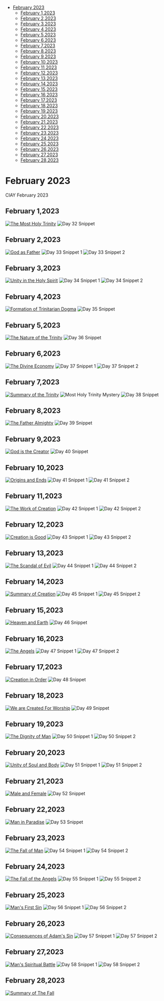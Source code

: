 <!-- toc -->

- [February 2023](#february-2023)
  * [February 1,2023](#february-12023)
  * [February 2,2023](#february-22023)
  * [February 3,2023](#february-32023)
  * [February 4,2023](#february-42023)
  * [February 5,2023](#february-52023)
  * [February 6,2023](#february-62023)
  * [February 7,2023](#february-72023)
  * [February 8,2023](#february-82023)
  * [February 9,2023](#february-92023)
  * [February 10,2023](#february-102023)
  * [February 11,2023](#february-112023)
  * [February 12,2023](#february-122023)
  * [February 13,2023](#february-132023)
  * [February 14,2023](#february-142023)
  * [February 15,2023](#february-152023)
  * [February 16,2023](#february-162023)
  * [February 17,2023](#february-172023)
  * [February 18,2023](#february-182023)
  * [February 19,2023](#february-192023)
  * [February 20,2023](#february-202023)
  * [February 21,2023](#february-212023)
  * [February 22,2023](#february-222023)
  * [February 23,2023](#february-232023)
  * [February 24,2023](#february-242023)
  * [February 25,2023](#february-252023)
  * [February 26,2023](#february-262023)
  * [February 27,2023](#february-272023)
  * [February 28,2023](#february-282023)

<!-- tocstop -->

# February 2023 #
CIAY February 2023

## February 1,2023 ##

[![The Most Holy Trinity](https://raw.githubusercontent.com/fernal73/CIAY/main/February/jpgs/Day032.jpg)](https://youtu.be/dd0QXMRz0yE "The Most Holy Trinity")
![Day 32 Snippet ](https://raw.githubusercontent.com/fernal73/CIAY/main/February/jpgs/Day32Snippet.jpg)

## February 2,2023 ##

[![God as Father](https://raw.githubusercontent.com/fernal73/CIAY/main/February/jpgs/Day033.jpg)](https://youtu.be/OTszf9eOiHY "God as Father")
![Day 33 Snippet 1](https://raw.githubusercontent.com/fernal73/CIAY/main/February/jpgs/Day33Snippet1.jpg)
![Day 33 Snippet 2](https://raw.githubusercontent.com/fernal73/CIAY/main/February/jpgs/Day33Snippet2.jpg)

## February 3,2023 ##

[![Unity in the Holy Spirit](https://raw.githubusercontent.com/fernal73/CIAY/main/February/jpgs/Day034.jpg)](https://youtu.be/JpWe10yGaLs "Unity in the Holy Spirit")
![Day 34 Snippet 1](https://raw.githubusercontent.com/fernal73/CIAY/main/February/jpgs/Day34Snippet1.jpg)
![Day 34 Snippet 2](https://raw.githubusercontent.com/fernal73/CIAY/main/February/jpgs/Day34Snippet2.jpg)

## February 4,2023 ##

[![Formation of Trinitarian Dogma](https://raw.githubusercontent.com/fernal73/CIAY/main/February/jpgs/Day035.jpg)](https://youtu.be/xFB_76gATvc "Formation of Trinitarian Dogma")
![Day 35 Snippet ](https://raw.githubusercontent.com/fernal73/CIAY/main/February/jpgs/Day35Snippet.jpg)

## February 5,2023 ##

[![The Nature of the Trinity](https://raw.githubusercontent.com/fernal73/CIAY/main/February/jpgs/Day036.jpg)](https://youtu.be/BPR1mWKLkig "The Nature of the Trinity")
![Day 36 Snippet ](https://raw.githubusercontent.com/fernal73/CIAY/main/February/jpgs/Day36Snippet.jpg)

## February 6,2023 ##

[![The Divine Economy](https://raw.githubusercontent.com/fernal73/CIAY/main/February/jpgs/Day037.jpg)](https://youtu.be/jxJnG2dekSc "The Divine Economy")
![Day 37 Snippet 1](https://raw.githubusercontent.com/fernal73/CIAY/main/February/jpgs/Day37Snippet1.jpg)
![Day 37 Snippet 2](https://raw.githubusercontent.com/fernal73/CIAY/main/February/jpgs/Day37Snippet2.jpg)

## February 7,2023 ##

[![Summary of the Trinity](https://raw.githubusercontent.com/fernal73/CIAY/main/February/jpgs/Day038.jpg)](https://youtu.be/U6etZyhOZZc "Summary of the Trinity")
![Most Holy Trinity Mystery](https://github.com/fernal73/CIAY/blob/main/February/jpgs/HolyTrinityMystery.jpg?raw=true)
![Day 38 Snippet ](https://raw.githubusercontent.com/fernal73/CIAY/main/February/jpgs/Day38Snippet.jpg)

## February 8,2023 ##

[![The Father Almighty](https://raw.githubusercontent.com/fernal73/CIAY/main/February/jpgs/Day039.jpg)](https://youtu.be/n6MMrpNdEd4 "The Father Almighty")
![Day 39 Snippet ](https://raw.githubusercontent.com/fernal73/CIAY/main/February/jpgs/Day39Snippet.jpg)

## February 9,2023 ##

[![God is the Creator](https://raw.githubusercontent.com/fernal73/CIAY/main/February/jpgs/Day040.jpg)](https://youtu.be/yC98tBMZNT0 "God is the Creator")
![Day 40 Snippet ](https://raw.githubusercontent.com/fernal73/CIAY/main/February/jpgs/Day40Snippet.jpg)

## February 10,2023 ##

[![Origins and Ends](https://raw.githubusercontent.com/fernal73/CIAY/main/February/jpgs/Day041.jpg)](https://youtu.be/JSnQzyy5I1g "Origins and Ends")
![Day 41 Snippet 1](https://raw.githubusercontent.com/fernal73/CIAY/main/February/jpgs/Day41Snippet1.jpg)
![Day 41 Snippet 2](https://raw.githubusercontent.com/fernal73/CIAY/main/February/jpgs/Day41Snippet2.jpg)

## February 11,2023 ##

[![The Work of Creation](https://raw.githubusercontent.com/fernal73/CIAY/main/February/jpgs/Day042.jpg)](https://youtu.be/9MZ7LQkw23A "The Work of Creation")
![Day 42 Snippet 1](https://raw.githubusercontent.com/fernal73/CIAY/main/February/jpgs/Day42Snippet1.jpg)
![Day 42 Snippet 2](https://raw.githubusercontent.com/fernal73/CIAY/main/February/jpgs/Day42Snippet2.jpg)

## February 12,2023 ##

[![Creation is Good](https://raw.githubusercontent.com/fernal73/CIAY/main/February/jpgs/Day043.jpg)](https://youtu.be/SovrS4XWQS8 "Creation is Good")
![Day 43 Snippet 1](https://raw.githubusercontent.com/fernal73/CIAY/main/February/jpgs/Day43Snippet1.jpg)
![Day 43 Snippet 2](https://raw.githubusercontent.com/fernal73/CIAY/main/February/jpgs/Day43Snippet2.jpg)

## February 13,2023 ##

[![The Scandal of Evil](https://raw.githubusercontent.com/fernal73/CIAY/main/February/jpgs/Day044.jpg)](https://youtu.be/Ha3Hsi15CQs "The Scandal of Evil")
![Day 44 Snippet 1](https://raw.githubusercontent.com/fernal73/CIAY/main/February/jpgs/Day44Snippet1.jpg)
![Day 44 Snippet 2](https://raw.githubusercontent.com/fernal73/CIAY/main/February/jpgs/Day44Snippet2.jpg)

## February 14,2023 ##

[![Summary of Creation](https://raw.githubusercontent.com/fernal73/CIAY/main/February/jpgs/Day045.jpg)](https://youtu.be/fhmTjb25K-U "Summary of Creation")
![Day 45 Snippet 1](https://raw.githubusercontent.com/fernal73/CIAY/main/February/jpgs/Day45Snippet1.jpg)
![Day 45 Snippet 2](https://raw.githubusercontent.com/fernal73/CIAY/main/February/jpgs/Day45Snippet2.jpg)

## February 15,2023 ##

[![Heaven and Earth](https://raw.githubusercontent.com/fernal73/CIAY/main/February/jpgs/Day046.jpg)](https://youtu.be/-i09ICCOSuo "Heaven and Earth")
![Day 46 Snippet ](https://raw.githubusercontent.com/fernal73/CIAY/main/February/jpgs/Day46Snippet.jpg)

## February 16,2023 ##

[![The Angels](https://raw.githubusercontent.com/fernal73/CIAY/main/February/jpgs/Day047.jpg)](https://youtu.be/pFzMpNowGuY "The Angels")
![Day 47 Snippet 1](https://raw.githubusercontent.com/fernal73/CIAY/main/February/jpgs/Day47Snippet1.jpg)
![Day 47 Snippet 2](https://raw.githubusercontent.com/fernal73/CIAY/main/February/jpgs/Day47Snippet2.jpg)

## February 17,2023 ##

[![Creation in Order](https://raw.githubusercontent.com/fernal73/CIAY/main/February/jpgs/Day048.jpg)](https://youtu.be/TlDQZvujYa8 "Creation in Order")
![Day 48 Snippet ](https://raw.githubusercontent.com/fernal73/CIAY/main/February/jpgs/Day48Snippet.jpg)

## February 18,2023 ##

[![We are Created For Worship](https://raw.githubusercontent.com/fernal73/CIAY/main/February/jpgs/Day049.jpg)](https://youtu.be/0f7EQ1CYMyk "We are Created For Worship")
![Day 49 Snippet ](https://raw.githubusercontent.com/fernal73/CIAY/main/February/jpgs/Day49Snippet.jpg)

## February 19,2023 ##

[![The Dignity of Man](https://raw.githubusercontent.com/fernal73/CIAY/main/February/jpgs/Day050.jpg)](https://youtu.be/n-4HHoEk-1Y "The Dignity of Man")
![Day 50 Snippet 1](https://raw.githubusercontent.com/fernal73/CIAY/main/February/jpgs/Day50Snippet1.jpg)
![Day 50 Snippet 2](https://raw.githubusercontent.com/fernal73/CIAY/main/February/jpgs/Day50Snippet2.jpg)

## February 20,2023 ##

[![Unity of Soul and Body](https://raw.githubusercontent.com/fernal73/CIAY/main/February/jpgs/Day051.jpg)](https://youtu.be/eHpnUQQ_iho "Unity of Soul and Body")
![Day 51 Snippet 1](https://raw.githubusercontent.com/fernal73/CIAY/main/February/jpgs/Day51Snippet1.jpg)
![Day 51 Snippet 2](https://raw.githubusercontent.com/fernal73/CIAY/main/February/jpgs/Day51Snippet2.jpg)

## February 21,2023 ##

[![Male and Female](https://raw.githubusercontent.com/fernal73/CIAY/main/February/jpgs/Day052.jpg)](https://youtu.be/Z88ScI7-Cvk "Male and Female")
![Day 52 Snippet ](https://raw.githubusercontent.com/fernal73/CIAY/main/February/jpgs/Day52Snippet.jpg)

## February 22,2023 ##

[![Man in Paradise](https://raw.githubusercontent.com/fernal73/CIAY/main/February/jpgs/Day053.jpg)](https://youtu.be/Wc0WVznL-g0 "Man in Paradise")
![Day 53 Snippet ](https://raw.githubusercontent.com/fernal73/CIAY/main/February/jpgs/Day53Snippet.jpg)

## February 23,2023 ##

[![The Fall of Man](https://raw.githubusercontent.com/fernal73/CIAY/main/February/jpgs/Day054.jpg)](https://youtu.be/QTLB7I8HpTQ "The Fall of Man")
![Day 54 Snippet 1](https://raw.githubusercontent.com/fernal73/CIAY/main/February/jpgs/Day54Snippet1.jpg)
![Day 54 Snippet 2](https://raw.githubusercontent.com/fernal73/CIAY/main/February/jpgs/Day54Snippet2.jpg)

## February 24,2023 ##

[![The Fall of the Angels](https://raw.githubusercontent.com/fernal73/CIAY/main/February/jpgs/Day055.jpg)](https://youtu.be/QiJL024zpmc "The Fall of the Angels")
![Day 55 Snippet 1](https://raw.githubusercontent.com/fernal73/CIAY/main/February/jpgs/Day55Snippet1.jpg)
![Day 55 Snippet 2](https://raw.githubusercontent.com/fernal73/CIAY/main/February/jpgs/Day55Snippet2.jpg)

## February 25,2023 ##

[![Man's First Sin](https://raw.githubusercontent.com/fernal73/CIAY/main/February/jpgs/Day056.jpg)](https://youtu.be/Berbij6n1Sk "Man's First Sin")
![Day 56 Snippet 1](https://raw.githubusercontent.com/fernal73/CIAY/main/February/jpgs/Day56Snippet1.jpg)
![Day 56 Snippet 2](https://raw.githubusercontent.com/fernal73/CIAY/main/February/jpgs/Day56Snippet2.jpg)

## February 26,2023 ##

[![Consequences of Adam's Sin](https://raw.githubusercontent.com/fernal73/CIAY/main/February/jpgs/Day057.jpg)](https://youtu.be/OFgeo4SZ5Iw "Consequences of Adam's Sin")
![Day 57 Snippet 1](https://raw.githubusercontent.com/fernal73/CIAY/main/February/jpgs/Day57Snippet1.jpg)
![Day 57 Snippet 2](https://raw.githubusercontent.com/fernal73/CIAY/main/February/jpgs/Day57Snippet2.jpg)

## February 27,2023 ##

[![Man's Spiritual Battle](https://raw.githubusercontent.com/fernal73/CIAY/main/February/jpgs/Day058.jpg)](https://youtu.be/5O48kn2gosM "Man's Spiritual Battle")
![Day 58 Snippet 1](https://raw.githubusercontent.com/fernal73/CIAY/main/February/jpgs/Day58Snippet1.jpg)
![Day 58 Snippet 2](https://raw.githubusercontent.com/fernal73/CIAY/main/February/jpgs/Day58Snippet2.jpg)

## February 28,2023 ##

[![Summary of The Fall](https://raw.githubusercontent.com/fernal73/CIAY/main/February/jpgs/Day059.jpg)](https://youtu.be/mFk_rhYOa-k "Summary of The Fall")
